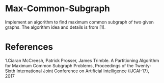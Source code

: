 # Max-Common-Subgraph
Implement an algorithm to find maximum common subgraph of two given graphs.
The algorithm idea and details is from [1]. 

# References

1.Ciaran McCreesh, Patrick Prosser, James Trimble. A Partitioning Algorithm for Maximum Common Subgraph Problems, Proceedings of the Twenty-Sixth International Joint Conference on Artificial Intelligence (IJCAI-17), 2017
